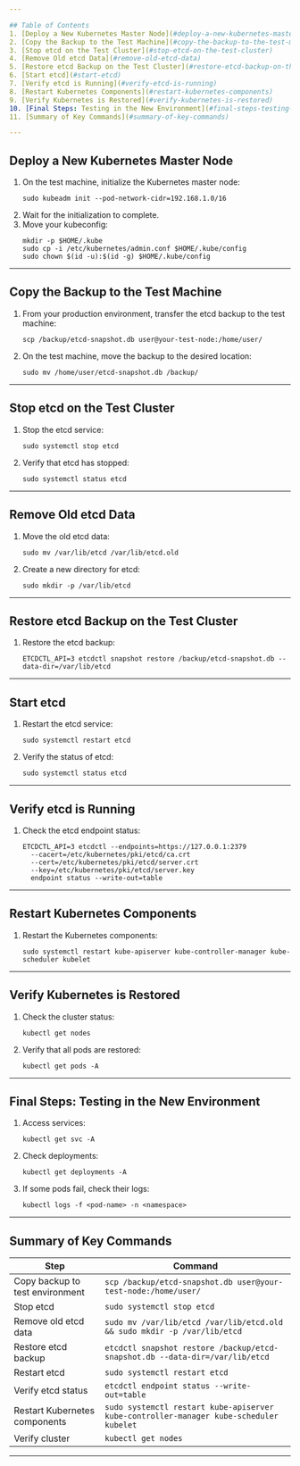 ```yaml
---

## Table of Contents
1. [Deploy a New Kubernetes Master Node](#deploy-a-new-kubernetes-master-node)
2. [Copy the Backup to the Test Machine](#copy-the-backup-to-the-test-machine)
3. [Stop etcd on the Test Cluster](#stop-etcd-on-the-test-cluster)
4. [Remove Old etcd Data](#remove-old-etcd-data)
5. [Restore etcd Backup on the Test Cluster](#restore-etcd-backup-on-the-test-cluster)
6. [Start etcd](#start-etcd)
7. [Verify etcd is Running](#verify-etcd-is-running)
8. [Restart Kubernetes Components](#restart-kubernetes-components)
9. [Verify Kubernetes is Restored](#verify-kubernetes-is-restored)
10. [Final Steps: Testing in the New Environment](#final-steps-testing-in-the-new-environment)
11. [Summary of Key Commands](#summary-of-key-commands)

---
```


## Deploy a New Kubernetes Master Node

1. On the test machine, initialize the Kubernetes master node:
   ```
   sudo kubeadm init --pod-network-cidr=192.168.1.0/16
   ```
2. Wait for the initialization to complete.
3. Move your kubeconfig:
   ```
   mkdir -p $HOME/.kube
   sudo cp -i /etc/kubernetes/admin.conf $HOME/.kube/config
   sudo chown $(id -u):$(id -g) $HOME/.kube/config
   ```

---

## Copy the Backup to the Test Machine

1. From your production environment, transfer the etcd backup to the test machine:
   ```
   scp /backup/etcd-snapshot.db user@your-test-node:/home/user/
   ```
2. On the test machine, move the backup to the desired location:
   ```
   sudo mv /home/user/etcd-snapshot.db /backup/
   ```

---

## Stop etcd on the Test Cluster

1. Stop the etcd service:
   ```
   sudo systemctl stop etcd
   ```
2. Verify that etcd has stopped:
   ```
   sudo systemctl status etcd
   ```

---

## Remove Old etcd Data

1. Move the old etcd data:
   ```
   sudo mv /var/lib/etcd /var/lib/etcd.old
   ```
2. Create a new directory for etcd:
   ```
   sudo mkdir -p /var/lib/etcd
   ```

---

## Restore etcd Backup on the Test Cluster

1. Restore the etcd backup:
   ```
   ETCDCTL_API=3 etcdctl snapshot restore /backup/etcd-snapshot.db --data-dir=/var/lib/etcd
   ```

---

## Start etcd

1. Restart the etcd service:
   ```
   sudo systemctl restart etcd
   ```
2. Verify the status of etcd:
   ```
   sudo systemctl status etcd
   ```

---

## Verify etcd is Running

1. Check the etcd endpoint status:
   ```
   ETCDCTL_API=3 etcdctl --endpoints=https://127.0.0.1:2379
     --cacert=/etc/kubernetes/pki/etcd/ca.crt
     --cert=/etc/kubernetes/pki/etcd/server.crt
     --key=/etc/kubernetes/pki/etcd/server.key
     endpoint status --write-out=table
   ```

---

## Restart Kubernetes Components

1. Restart the Kubernetes components:
   ```
   sudo systemctl restart kube-apiserver kube-controller-manager kube-scheduler kubelet
   ```

---

## Verify Kubernetes is Restored

1. Check the cluster status:
   ```
   kubectl get nodes
   ```
2. Verify that all pods are restored:
   ```
   kubectl get pods -A
   ```

---

## Final Steps: Testing in the New Environment

1. Access services:
   ```
   kubectl get svc -A
   ```
2. Check deployments:
   ```
   kubectl get deployments -A
   ```
3. If some pods fail, check their logs:
   ```
   kubectl logs -f <pod-name> -n <namespace>
   ```

---

## Summary of Key Commands

| Step                            | Command                                                                                |
| ------------------------------- | -------------------------------------------------------------------------------------- |
| Copy backup to test environment | `scp /backup/etcd-snapshot.db user@your-test-node:/home/user/`                         |
| Stop etcd                       | `sudo systemctl stop etcd`                                                             |
| Remove old etcd data            | `sudo mv /var/lib/etcd /var/lib/etcd.old && sudo mkdir -p /var/lib/etcd`               |
| Restore etcd backup             | `etcdctl snapshot restore /backup/etcd-snapshot.db --data-dir=/var/lib/etcd`           |
| Restart etcd                    | `sudo systemctl restart etcd`                                                          |
| Verify etcd status              | `etcdctl endpoint status --write-out=table`                                            |
| Restart Kubernetes components   | `sudo systemctl restart kube-apiserver kube-controller-manager kube-scheduler kubelet` |
| Verify cluster                  | `kubectl get nodes`                                                                    |

---
